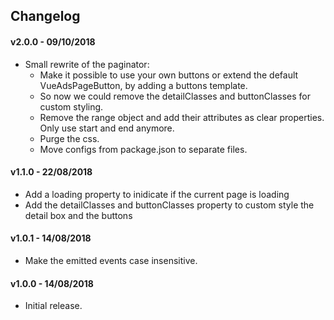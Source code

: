 ## Changelog

#### v2.0.0 - 09/10/2018

- Small rewrite of the paginator:
    - Make it possible to use your own buttons or extend the default VueAdsPageButton, by adding a buttons template.
    - So now we could remove the detailClasses and buttonClasses for custom styling.
    - Remove the range object and add their attributes as clear properties. Only use start and end anymore.
    - Purge the css.
    - Move configs from package.json to separate files.

#### v1.1.0 - 22/08/2018

- Add a loading property to inidicate if the current page is loading
- Add the detailClasses and buttonClasses property to custom style the detail box and the buttons

#### v1.0.1 - 14/08/2018

- Make the emitted events case insensitive.

#### v1.0.0 - 14/08/2018

- Initial release.
